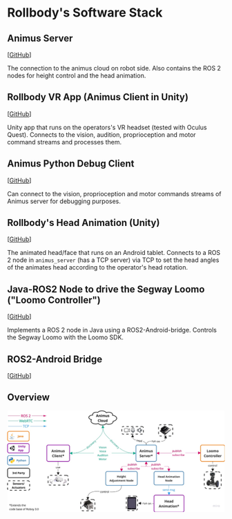 # Rollbody's Software Stack

## Animus Server

[[GitHub](https://github.com/Roboy/animus_server/tree/rollbody_ros2)]

The connection to the animus cloud on robot side. Also contains the ROS 2 nodes for height control and the head animation.

## Rollbody VR App (Animus Client in Unity)

[[GitHub](https://github.com/Roboy/RollbodyApp)]

Unity app that runs on the operators's VR headset (tested with Oculus Quest). Connects to the vision, audition, proprioception and motor command streams and processes them.

## Animus Python Debug Client

[[GitHub](https://github.com/Roboy/animus_debug_client)]

Can connect to the vision, proprioception and motor commands streams of Animus server for debugging purposes.

## Rollbody's Head Animation (Unity)

[[GitHub](https://github.com/Roboy/RollbodyUnityFace)]

The animated head/face that runs on an Android tablet. Connects to a ROS 2 node in `animus_server` (has a TCP server) via TCP to set the head angles of the animates head according to the operator's head rotation.

## Java-ROS2 Node to drive the Segway Loomo ("Loomo Controller")

[[GitHub](https://github.com/Roboy/ros2-loomo-controller)]

Implements a ROS 2 node in Java using a ROS2-Android-bridge. Controls the Segway Loomo with the Loomo SDK.

## ROS2-Android Bridge

[[GitHub](https://github.com/Roboy/ros2-android-build)]

## Overview

![SW Architecture](static/images/software_architecture.jpg)

